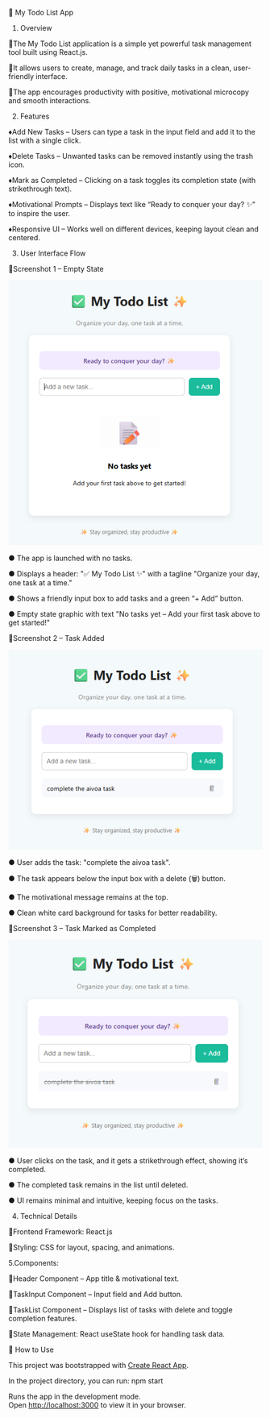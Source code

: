 📄 My Todo List App 

1. Overview

🔹The My Todo List application is a simple yet powerful task management tool built using React.js.

🔹It allows users to create, manage, and track daily tasks in a clean, user-friendly interface.

🔹The app encourages productivity with positive, motivational microcopy and smooth interactions.

2. Features
   
♦Add New Tasks – Users can type a task in the input field and add it to the list with a single click.

♦Delete Tasks – Unwanted tasks can be removed instantly using the trash icon.

♦Mark as Completed – Clicking on a task toggles its completion state (with strikethrough text).

♦Motivational Prompts – Displays text like “Ready to conquer your day? ✨” to inspire the user.

♦Responsive UI – Works well on different devices, keeping layout clean and centered.

3. User Interface Flow

📸Screenshot 1 – Empty State

![App Screenshot](images/Picture1.png)

● The app is launched with no tasks.

● Displays a header: "✅ My Todo List ✨" with a tagline "Organize your day, one task at a time."

● Shows a friendly input box to add tasks and a green “+ Add” button.

● Empty state graphic with text "No tasks yet – Add your first task above to get started!"

📸Screenshot 2 – Task Added

![App Screenshot](images/Picture2.png)

● User adds the task: "complete the aivoa task".

● The task appears below the input box with a delete (🗑️) button.

● The motivational message remains at the top.

● Clean white card background for tasks for better readability.


📸Screenshot 3 – Task Marked as Completed

![App Screenshot](images/Picture3.png)

● User clicks on the task, and it gets a strikethrough effect, showing it’s completed.

● The completed task remains in the list until deleted.

● UI remains minimal and intuitive, keeping focus on the tasks.

4. Technical Details

🔸Frontend Framework: React.js

🔸Styling: CSS for layout, spacing, and animations.

5.Components:

🔸Header Component – App title & motivational text.

🔸TaskInput Component – Input field and Add button.

🔸TaskList Component – Displays list of tasks with delete and toggle completion features.

🔸State Management: React useState hook for handling task data.



🚀 How to Use

This project was bootstrapped with [Create React App](https://github.com/facebook/create-react-app).

In the project directory, you can run: npm start

Runs the app in the development mode.\
Open [http://localhost:3000](http://localhost:3000) to view it in your browser.




